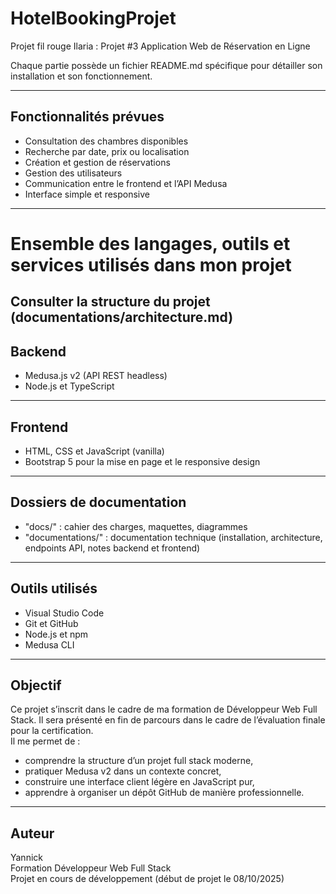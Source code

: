 # HotelBookingProjet
Projet fil rouge Ilaria : Projet #3  Application Web de Réservation en Ligne

Chaque partie possède un fichier README.md spécifique pour détailler son installation et son fonctionnement.

---

## Fonctionnalités prévues

- Consultation des chambres disponibles  
- Recherche par date, prix ou localisation  
- Création et gestion de réservations  
- Gestion des utilisateurs  
- Communication entre le frontend et l’API Medusa  
- Interface simple et responsive

---

# Ensemble des langages, outils et services utilisés dans mon projet

## Consulter la structure du projet (documentations/architecture.md)


## Backend
- Medusa.js v2 (API REST headless)
- Node.js et TypeScript

---

## Frontend
- HTML, CSS et JavaScript (vanilla)
- Bootstrap 5 pour la mise en page et le responsive design

---

## Dossiers de documentation

- "docs/" : cahier des charges, maquettes, diagrammes  
- "documentations/" : documentation technique (installation, architecture, endpoints API, notes backend et frontend)

---

## Outils utilisés

- Visual Studio Code  
- Git et GitHub  
- Node.js et npm  
- Medusa CLI  

---

## Objectif

Ce projet s’inscrit dans le cadre de ma formation de Développeur Web Full Stack.
Il sera présenté en fin de parcours dans le cadre de l’évaluation finale pour la certification.  
Il me permet de :
- comprendre la structure d’un projet full stack moderne,  
- pratiquer Medusa v2 dans un contexte concret,  
- construire une interface client légère en JavaScript pur,  
- apprendre à organiser un dépôt GitHub de manière professionnelle.

---

## Auteur

Yannick  
Formation Développeur Web Full Stack  
Projet en cours de développement (début de projet le 08/10/2025)


